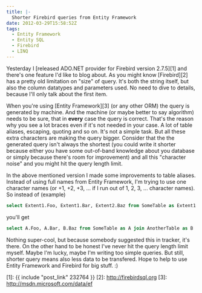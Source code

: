 ```yaml
---
title: |-
  Shorter Firebird queries from Entity Framework
date: 2012-03-29T15:58:52Z
tags:
  - Entity Framework
  - Entity SQL
  - Firebird
  - LINQ
---
```

Yesterday I [released ADO.NET provider for Firebird version 2.7.5][1] and there's one feature I'd like to blog about. As you might know [Firebird][2] has a pretty old limitation on "size" of query. It's both the string itself, but also the column datatypes and parameters used. No need to dive to details, because I'll only talk about the first item.

When you're using [Entity Framework][3] (or any other ORM) the query is generated by machine. And the machine (or maybe better to say algorithm) needs to be sure, that in **every** case the query is correct. That's the reason why you see a lot braces even if it's not needed in your case. A lot of table aliases, escaping, quoting and so on. It's not a simple task. But all these extra characters are making the query bigger. Consider that the the generated query isn't always the shortest (you could write it shorter because either you have some out-of-band knowledge about you database or simply because there's room for improvement) and all this "character noise" and you might hit the query length limit.

In the above mentioned version I made some improvements to table aliases. Instead of using full names from Entity Framework, I'm trying to use one character names (or +1, +2, +3, ... if I run out of 1, 2, 3, ... character names). So instead of (example)

```sql
select Extent1.Foo, Extent1.Bar, Extent2.Baz from SomeTable as Extent1 join AnotherTable as Extent2 ...
```

you'll get

```sql
select A.Foo, A.Bar, B.Baz from SomeTable as A join AnotherTable as B ...
```

Nothing super-cool, but because somebody suggested this in tracker, it's there. On the other hand to be honest I've never hit the query length limit myself. Maybe I'm lucky, maybe I'm writing too simple queries. But still, shorter query means also less data to be transfered. Hope to help to use Entity Framework and Firebird for big stuff. :)

[1]: {{ include "post_link" 232764 }}
[2]: http://firebirdsql.org
[3]: http://msdn.microsoft.com/data/ef
